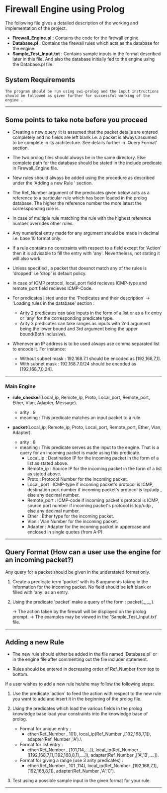 # Firewall Engine using Prolog
The following file gives a detailed description of the working and implementation of the project. 

- **Firewall_Engine.pl** : Contains the code for the firewall engine.
- **Database.pl** : Contains the firewall rules which acts as the database for the engine.
- **Sample_Test_Input.txt** : Contains sample inputs in the format described later in this file. And also the database initially fed to the engine using the Database.pl file.

## System Requirements
    The program should be run using swi-prolog and the input instructions should be followed as given further for successful working of the engine .

--------------------------------------------------------------------------------------------------
## Some points to take note before you proceed

- Creating a new query :It is assumed that the packet details are entered completely and no fields are left blank i.e. a packet is always assumed to be complete in its architecture. See details further in 'Query Format' section.

- The two prolog files should always be in the same directory. Else complete path for the database should be stated in the include predicate in Firewall_Engine file.

- New rules should always be added using the procedure as described under the 'Adding a new Rule ' section.

- The Ref_Number argument of the predicates given below acts as a reference to a particular rule which has been loaded in the prolog database. The higher the reference number the more latest the corressponding rule is.

- In case of multiple rule matching the rule with the highest reference number overrides other rules.

- Any numerical entry made for any argument should be made in decimal i.e. base 10 format only.

- If a rule contains no constraints with respect to a field except for 'Action' then it is advisable to fill the entry with 'any'. Nevertheless, not stating it will also work. 

- Unless specified , a packet that doesnot match any of the rules is 'dropped' i.e 'drop' is default policy.

- In case of ICMP protocol, local_port field recieves ICMP-type and remote_port field recieves ICMP-Code.

- For predicates listed under the 'Predicates and their description' -> 'Loading rules in the database' section :
    - Arity 2 predicates can take inputs in the form of a list or as a fix entry or 'any' for the corresponding predicate type.
    - Arity 3 predicates can take ranges as inputs with 2nd argument being the lower bound and 3rd argument being the upper bound(Both Inclusive). 

- Whenever an IP address is to be used always use comma separated list to encode it. For instance: 
    - Without subnet mask : 192.168.7.1 should be encoded as [192,168,7,1]. 
    - With subnet mask : 192.168.7.0/24 should be encoded as [192,168,7,0,24].

------------------------------------------------------------------------------------------------------
### Main Engine

- **rule_checker**(Local_ip, Remote_ip, Proto, Local_port, Remote_port, Ether, Vlan, Adapter, Message).
    - arity : 9
    - meaning : This predicate matches an input packet to a rule.

- **packet**(Local_ip, Remote_ip, Proto, Local_port, Remote_port, Ether, Vlan, Adapter).
    - arity : 8
    - meaning : This predicate serves as the input to the engine. That is a query for an incoming packet is made using this predicate.
        - Local_ip : Destination IP for the incoming packet in the form of a list as stated above.
        - Remote_ip : Source IP for the incoming packet in the form of a list as stated above.
        - Proto : Protocol Number for the incoming packet.
        - Local_port : ICMP-type if incoming packet's protocol is ICMP, destination port number if incoming packet's protocol is tcp/udp , else any decimal number.
        - Remote_port : ICMP-code if incoming packet's protocol is ICMP, source port number if incoming packet's protocol is tcp/udp , else any decimal number.
        - Ether : Ether type for the incoming packet.
        - Vlan : Vlan Number for the incoming packet.
        - Adapter : Adapter for the incoming packet in uppercase and enclosed in single quotes (from A-P).

------------------------------------------------------------------------------------------------------

## Query Format (How can a user use the engine for an incoming packet?)

Any query for a packet should be given in the understated format only.

1. Create a predicate term 'packet' with its 8 arguments taking in the information for the incoming packet. No field should be left blank or filled with 'any' as an entry.

2. Using the predicate 'packet' make a query of the form :
    packet(_,_,_,_,_,_,_,_).

    -> The action taken by the firewall will be displayed on the prolog prompt.
    -> The examples may be viewed in the 'Sample_Test_Input.txt' file.

-------------------------------------------------------------------------------------------------------

## Adding a new Rule

- The new rule should either be added in the file named 'Database.pl' or in the engine file after commenting out the file includer statement.

- Rules should be entered in decreasing order of Ref_Number from top to bottom.

If a user wishes to add a new rule he/she may follow the following steps:

1. Use the predicate 'action' to feed the action with respect to the new rule you want to add and insert it in the beginning of the prolog file.

2. Using the predicates which load the various fields in the prolog knowledge base load your constraints into the knowledge base of prolog.

    - Format for unique entry :
        - ether(Ref_Number , 101), local_ip(Ref_Number ,[192,168,7,1]), adapter(Ref_Number ,'A').\
    - Format for list entry :
        - ether(Ref_Number , [101,114,....]), local_ip(Ref_Number ,[[192,168,7,1],[192,168,8,1],....]), adapter(Ref_Number ,['A','B',....]).
    - Format for giving a range (use 3 arity predicates) :
        - ether(Ref_Number , 101 ,114), local_ip(Ref_Number ,[192,168,7,1],[192,168,8,1]), adapter(Ref_Number ,'A','C').

3. Test using a possible sample input in the given format for your rule.

-----------------------------------------------------------------------------------------------------------
